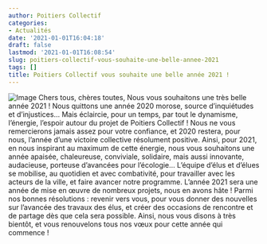 ```yaml
---
author: Poitiers Collectif
categories:
- Actualités
date: '2021-01-01T16:04:18'
draft: false
lastmod: '2021-01-01T16:08:54'
slug: poitiers-collectif-vous-souhaite-une-belle-annee-2021
tags: []
title: Poitiers Collectif vous souhaite une belle année 2021 !
---
```


![Image](/images/2025/poitiers-collectif-vous-souhaite-une-belle-annee-2021/Image-voeux-1024x482.jpeg) Chers tous, chères toutes, Nous vous souhaitons une très belle année 2021 ! Nous quittons une année 2020 morose, source d’inquiétudes et d’injustices… Mais éclaircie, pour un temps, par tout le dynamisme, l’énergie, l’espoir autour du projet de Poitiers Collectif ! Nous ne vous remercierons jamais assez pour votre confiance, et 2020 restera, pour nous, l’année d’une victoire collective résolument positive. Ainsi, pour 2021, en nous inspirant au maximum de cette énergie, nous vous souhaitons une année apaisée, chaleureuse, conviviale, solidaire, mais aussi innovante, audacieuse, porteuse d’avancées pour l’écologie… L’équipe d’élus et d’élues se mobilise, au quotidien et avec combativité, pour travailler avec les acteurs de la ville, et faire avancer notre programme. L’année 2021 sera une année de mise en œuvre de nombreux projets, nous en avons hâte ! Parmi nos bonnes résolutions : revenir vers vous, pour vous donner des nouvelles sur l’avancée des travaux des élus, et créer des occasions de rencontre et de partage dès que cela sera possible. Ainsi, nous vous disons à très bientôt, et vous renouvelons tous nos vœux pour cette année qui commence !
